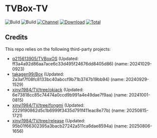 # TVBox-TV

![Build](https://shields.io/github/actions/workflow/status/xinyi1984/TVBox-TV/TV.yml?branch=master&logo=github&label=Build)
![Build](https://shields.io/github/actions/workflow/status/xinyi1984/TVBox-TV/TVBox.yml?branch=master&logo=github&label=Build)
[![Channel](https://img.shields.io/badge/Follow-Telegram-blue.svg?logo=telegram)](https://t.me/klbot)
[![Download](https://img.shields.io/github/v/release/xinyi1984/TVBox-TV?color=orange&logoColor=orange&label=Download&logo=DocuSign)](https://github.com/xinyi1984/TVBox-TV/releases/latest) 
[![Total](https://shields.io/github/downloads/xinyi1984/TVBox-TV/total?logo=Bookmeter&label=Counts&logoColor=yellow&color=yellow)](https://github.com/xinyi1984/TVBox-TV/releases)

## Credits
This repo relies on the following third-party projects:
- [q215613905/TVBoxOS](https://github.com/q215613905/TVBoxOS) (Updated: ff3a4a92d86aa7ace6c33d495f24676dd8405d86) (name: 20241029-0923)
- [takagen99/Box](https://github.com/takagen99/Box) (Updated: 2a3af7f08fc8133bc40abccf9b71b3747b19bb94) (name: 20240929-1529)
- [xinyi1984/TV/tree/okjack](https://github.com/xinyi1984/TV/tree/okjack) (Updated: 6e73818cc85c74474a0ccd9b991a4e49dae7f9aa) (name: 20241001-0815)
- [xinyi1984/TV/tree/fongmi](https://github.com/xinyi1984/TV/tree/fongmi) (Updated: 2229190862d5c1b6999f3435d791f411eac8e77b) (name: 20250815-1721)
- [xinyi1984/TV/tree/release](https://github.com/xinyi1984/TV/tree/release) (Updated: 95b01f66302395a3bacb27242a511ca6dae8594a) (name: 20250806-1656)
